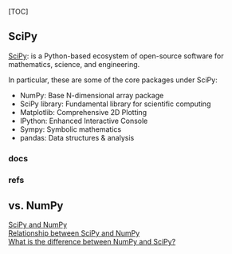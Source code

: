 
[TOC]

## SciPy

[SciPy](https://www.scipy.org/): is a Python-based ecosystem of open-source software for mathematics, science, and engineering.  

In particular, these are some of the core packages under SciPy:

- NumPy: Base N-dimensional array package  
- SciPy library: Fundamental library for scientific computing  
- Matplotlib: Comprehensive 2D Plotting  
- IPython: Enhanced Interactive Console  
- Sympy: Symbolic mathematics  
- pandas: Data structures & analysis  

### docs

### refs

## vs. NumPy

[SciPy and NumPy](https://www.fullstackpython.com/scipy-numpy.html)  
[Relationship between SciPy and NumPy](https://stackoverflow.com/questions/6200910/relationship-between-scipy-and-numpy)  
[What is the difference between NumPy and SciPy?](https://www.quora.com/What-is-the-difference-between-NumPy-and-SciPy)  
